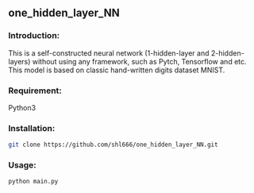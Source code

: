 ## one_hidden_layer_NN
### Introduction:
This is a self-constructed neural network (1-hidden-layer and 2-hidden-layers) without using any framework, such as Pytch, Tensorflow and etc. This model is based on classic hand-written digits dataset MNIST.
### Requirement:
Python3
### Installation:
```bash
git clone https://github.com/shl666/one_hidden_layer_NN.git
```
### Usage:
```bash
python main.py
```
